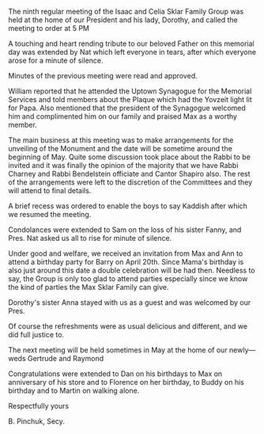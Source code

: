 The ninth regular meeting of the Isaac and Celia Sklar Family Group was held at the home of our President and his lady, Dorothy, and called the meeting to order at 5 PM

A touching and heart rending tribute to our beloved Father on this memorial day was extended by Nat which left everyone in tears, after which everyone arose for a minute of silence.

Minutes of the previous meeting were read and approved.

William reported that he attended the Uptown Synagogue for the Memorial Services and told members about the Plaque which had the Yovzeit light lit for Papa. Also mentioned that the president of the Synagogue welcomed him and complimented him on our family and praised Max as a worthy member.

The main business at this meeting was to make arrangements for the unveiling of the Monument and the date will be sometime around the beginning of May. Quite some discussion took place about the Rabbi to be invited and it was finally the opinion of the majority that we have Rabbi Charney and Rabbi Bendelstein officiate and Cantor Shapiro also. The rest of the arrangements were left to the discretion of the Committees and they will attend to final details.

A brief recess was ordered to enable the boys to say Kaddish after which we resumed the meeting.

Condolances were extended to Sam on the loss of his sister Fanny, and Pres. Nat asked us all to rise for minute of silence.

Under good and welfare, we received an invitation from Max and Ann to attend a birthday party for Barry on April 20th. Since Mama's birthday is also just around this date a double celebration will be had then. Needless to say, the Group is only too glad to attend parties especially since we know the kind of parties the Max Sklar Family can give.

Dorothy's sister Anna stayed with us as a guest and was welcomed by our Pres.

Of course the refreshments were as usual delicious and different, and we did full justice to.

The next meeting will be held sometimes in May at the home of our newly—weds Gertrude and Raymond

Congratulations were extended to Dan on his birthdays to Max on anniversary of his store and to Florence on her birthday, to Buddy on his birthday and to Martin on walking alone.

Respectfully yours

B. Pinchuk, Secy.
